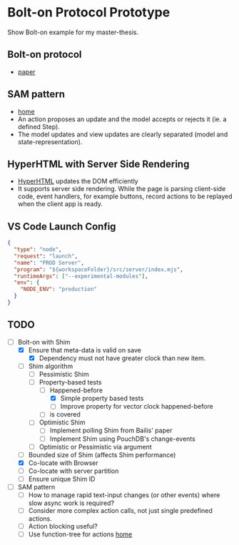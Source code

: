 # Bolt-on Protocol Prototype

Show Bolt-on example for my master-thesis.

## Bolt-on protocol

* [paper](http://www.bailis.org/papers/bolton-sigmod2013.pdf)

## SAM pattern

* [home](http://sam.js.org/)
* An action proposes an update and the model accepts or rejects it (ie. a
  defined Step).
* The model updates and view updates are clearly separated (model and
  state-representation).

## HyperHTML with Server Side Rendering

* [HyperHTML](https://viperhtml.js.org/) updates the DOM efficiently
* It supports server side rendering. While the page is parsing client-side code, event handlers, for example buttons, record actions to be replayed when the client app is ready.

## VS Code Launch Config

```json
{
  "type": "node",
  "request": "launch",
  "name": "PROD Server",
  "program": "${workspaceFolder}/src/server/index.mjs",
  "runtimeArgs": ["--experimental-modules"],
  "env": {
    "NODE_ENV": "production"
  }
}
```

## TODO

* [ ] Bolt-on with Shim
  * [x] Ensure that meta-data is valid on save
    * [x] Dependency must not have greater clock than new item.
  * [ ] Shim algorithm
    * [ ] Pessimistic Shim
    * [ ] Property-based tests
      * [ ] Happened-before
        * [x] Simple property based tests
        * [ ] Improve property for vector clock happened-before
      * [ ] is covered
    * [ ] Optimistic Shim
      * [ ] Implement polling Shim from Bailis' paper
      * [ ] Implement Shim using PouchDB's change-events
    * [ ] Optimistic or Pessimistic via argument
  * [ ] Bounded size of Shim (affects Shim performance)
  * [x] Co-locate with Browser
  * [ ] Co-locate with server partition
  * [ ] Ensure unique Shim ID
* [ ] SAM pattern
  * [ ] How to manage rapid text-input changes (or other events) where slow async
        work is required?
  * [ ] Consider more complex action calls, not just single predefined actions.
  * [ ] Action blocking useful?
  * [ ] Use function-tree for actions
        [home](https://github.com/cerebral/cerebral/tree/next/packages/node_modules/function-tree)
